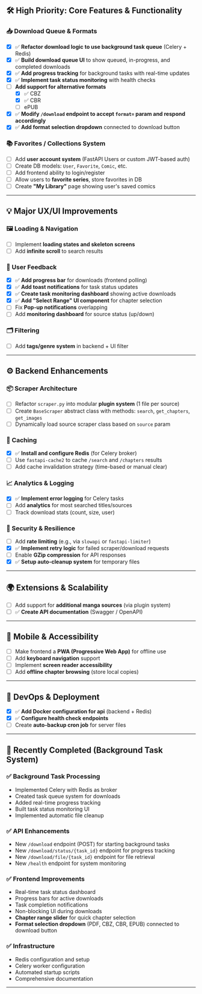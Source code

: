 ## 🛠️ **High Priority: Core Features & Functionality**

### 📥 Download Queue & Formats

* [x] ✅ **Refactor download logic to use background task queue** (Celery + Redis)
* [x] ✅ **Build download queue UI** to show queued, in-progress, and completed downloads
* [x] ✅ **Add progress tracking** for background tasks with real-time updates
* [x] ✅ **Implement task status monitoring** with health checks
* [ ] **Add support for alternative formats**
  * [x] ✅ CBZ
  * [x] ✅ CBR
  * [ ] ePUB
* [x] ✅ **Modify `/download` endpoint to accept `format=` param and respond accordingly**
* [x] ✅ **Add format selection dropdown** connected to download button

### 📚 Favorites / Collections System

* [ ] Add **user account system** (FastAPI Users or custom JWT-based auth)
* [ ] Create DB models: `User`, `Favorite`, `Comic`, etc.
* [ ] Add frontend ability to login/register
* [ ] Allow users to **favorite series**, store favorites in DB
* [ ] Create **"My Library"** page showing user's saved comics

---

## 💡 **Major UX/UI Improvements**

### 🖼 Loading & Navigation

* [ ] Implement **loading states and skeleton screens**
* [ ] Add **infinite scroll** to search results

### 🔔 User Feedback

* [x] ✅ **Add progress bar** for downloads (frontend polling)
* [x] ✅ **Add toast notifications** for task status updates
* [x] ✅ **Create task monitoring dashboard** showing active downloads
* [x] ✅ **Add "Select Range" UI component** for chapter selection
* [ ] Fix **Pop-up notifications** overlapping
* [ ] Add **monitoring dashboard** for source status (up/down)

### 🗂 Filtering

* [ ] Add **tags/genre system** in backend + UI filter

---

## ⚙️ **Backend Enhancements**

### 📦 Scraper Architecture

* [ ] Refactor `scraper.py` into modular **plugin system** (1 file per source)
* [ ] Create `BaseScraper` abstract class with methods: `search`, `get_chapters`, `get_images`
* [ ] Dynamically load source scraper class based on `source` param

### 🔄 Caching

* [x] ✅ **Install and configure Redis** (for Celery broker)
* [ ] Use `fastapi-cache2` to cache `/search` and `/chapters` results
* [ ] Add cache invalidation strategy (time-based or manual clear)

### 📈 Analytics & Logging

* [x] ✅ **Implement error logging** for Celery tasks
* [ ] Add **analytics** for most searched titles/sources
* [ ] Track download stats (count, size, user)

### 🔐 Security & Resilience

* [ ] Add **rate limiting** (e.g., via `slowapi` or `fastapi-limiter`)
* [x] ✅ **Implement retry logic** for failed scraper/download requests
* [ ] Enable **GZip compression** for API responses
* [x] ✅ **Setup auto-cleanup system** for temporary files

---

## 🌍 **Extensions & Scalability**

* [ ] Add support for **additional manga sources** (via plugin system)
* [ ] ✅ **Create API documentation** (Swagger / OpenAPI)

---

## 📱 Mobile & Accessibility

* [ ] Make frontend a **PWA (Progressive Web App)** for offline use
* [ ] Add **keyboard navigation** support
* [ ] Implement **screen reader accessibility**
* [ ] Add **offline chapter browsing** (store local copies)

---

## 🔧 DevOps & Deployment

* [x] ✅ **Add Docker configuration for api** (backend + Redis)
* [x] ✅ **Configure health check endpoints**
* [ ] Create **auto-backup cron job** for server files

---

## 🎉 **Recently Completed (Background Task System)**

### ✅ **Background Task Processing**
- Implemented Celery with Redis as broker
- Created task queue system for downloads
- Added real-time progress tracking
- Built task status monitoring UI
- Implemented automatic file cleanup

### ✅ **API Enhancements**
- New `/download` endpoint (POST) for starting background tasks
- New `/download/status/{task_id}` endpoint for progress tracking
- New `/download/file/{task_id}` endpoint for file retrieval
- New `/health` endpoint for system monitoring

### ✅ **Frontend Improvements**
- Real-time task status dashboard
- Progress bars for active downloads
- Task completion notifications
- Non-blocking UI during downloads
- **Chapter range slider** for quick chapter selection
- **Format selection dropdown** (PDF, CBZ, CBR, EPUB) connected to download button

### ✅ **Infrastructure**
- Redis configuration and setup
- Celery worker configuration
- Automated startup scripts
- Comprehensive documentation

---
